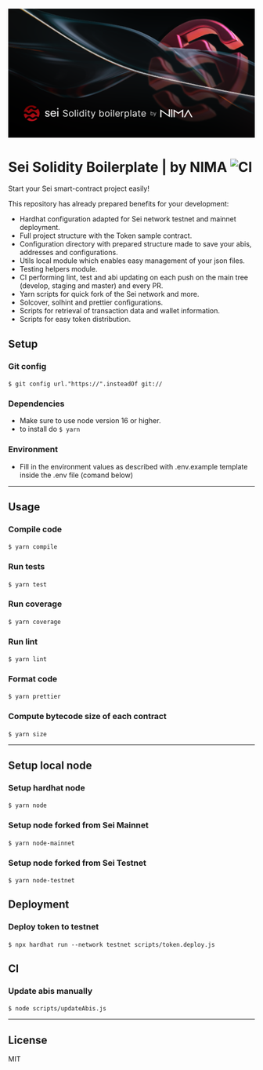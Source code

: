 ![Screenshot](cover.png)
# Sei Solidity Boilerplate | by NIMA  ![CI](https://github.com/NIMA-Enterprises/solidity-boilerplate/actions/workflows/ci.yml/badge.svg)

Start your Sei smart-contract project easily!

This repository has already prepared benefits for your development:

- Hardhat configuration adapted for Sei network testnet and mainnet deployment.
- Full project structure with the Token sample contract.
- Configuration directory with prepared structure made to save your abis, addresses and configurations.
- Utils local module which enables easy management of your json files.
- Testing helpers module.
- CI performing lint, test and abi updating on each push on the main tree (develop, staging and master) and every PR.
- Yarn scripts for quick fork of the Sei network and more.
- Solcover, solhint and prettier configurations.
- Scripts for retrieval of transaction data and wallet information.
- Scripts for easy token distribution.

## Setup

### Git config
`$ git config url."https://".insteadOf git://`

### Dependencies
- Make sure to use node version 16 or higher.
- to install do `$ yarn`

### Environment
 - Fill in the environment values as described with .env.example template inside the .env file (comand below)
---
## Usage
### Compile code
`$ yarn compile`

### Run tests
`$ yarn test`

### Run coverage
`$ yarn coverage`

### Run lint
`$ yarn lint`

### Format code
`$ yarn prettier`

### Compute bytecode size of each contract
`$ yarn size`

---
## Setup local node
### Setup hardhat node
`$ yarn node`

### Setup node forked from Sei Mainnet
`$ yarn node-mainnet`

### Setup node forked from Sei Testnet
`$ yarn node-testnet`

## Deployment
### Deploy token to testnet
`$ npx hardhat run --network testnet scripts/token.deploy.js`

## CI
### Update abis manually
`$ node scripts/updateAbis.js`

---
## License
MIT
